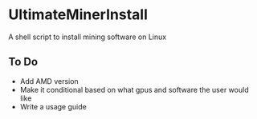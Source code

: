 # UltimateMinerInstall
A shell script to install mining software on Linux

## To Do

* Add AMD version
* Make it conditional based on what gpus and software the user would like
* Write a usage guide

